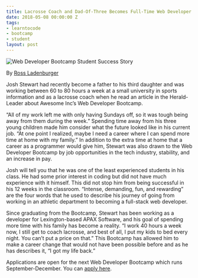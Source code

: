 ```yaml
---
title: Lacrosse Coach and Dad-Of-Three Becomes Full-Time Web Developer
date: 2018-05-08 00:00:00 Z
tags:
- learntocode
- bootcamp
- student
layout: post
---
```


![Web Developer Bootcamp Student Success Story](/https://imgur.com/a/W8oC8v0 "Josh Stewart and Family")

By [Ross Ladenburger](https://www.linkedin.com/in/ross-ladenburger-078369a8/)

Josh Stewart had recently become a father to his third daughter and was working between 60 to 80 hours a week at a small university in sports information and as a lacrosse coach when he read an article in the Herald-Leader about Awesome Inc’s Web Developer Bootcamp.

<!--break-->

“All of my work left me with only having Sundays off, so it was tough being away from them during the week.” Spending time away from his three young children made him consider what the future looked like in his current job. “At one point I realized, maybe I need a career where I can spend more time at home with my family.” In addition to the extra time at home that a career as a programmer would give him, Stewart was also drawn to the Web Developer Bootcamp by job opportunities in the tech industry, stability, and an increase in pay. 

Josh will tell you that he was one of the least experienced students in his class. He had some prior interest in coding but did not have much experience with it himself. This did not stop him from being successful in his 12 weeks in the classroom. “Intense, demanding, fun, and rewarding” are the four words that he used to describe his journey of going from working in an athletic department to becoming a full-stack web developer. 

Since graduating from the Bootcamp, Stewart has been working as a developer for Lexington-based APAX Software, and his goal of spending more time with his family has become a reality. “I work 40 hours a week now, I still get to coach lacrosse, and best of all, I put my kids to bed every night. You can’t put a price on that.” This Bootcamp has allowed him to make a career change that would not have been possible before and as he has describes it, “I got my life back.” 

Applications are open for the next Web Developer Bootcamp which runs September-December. You can [apply here](https://www.awesomeincu.com/applications/bootcamp/).
